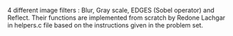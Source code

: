 4 different image filters : Blur, Gray scale, EDGES (Sobel operator) and Reflect. Their functions are implemented from scratch by Redone Lachgar in helpers.c file based on the instructions given in the problem set.
